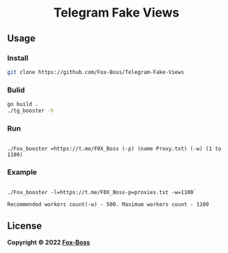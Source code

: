<h1 align="center">Telegram Fake Views</h1>
<div align="center">
</div>

## Usage
### Install
```sh
git clone https://github.com/Fox-Boss/Telegram-Fake-Views
```
### Bulid
```sh
go build .
./tg_booster -h
```
### Run
```

./Fox_booster =https://t.me/F0X_Boss (-p) (name Proxy.txt) (-w) (1 to 1100)
```
### Example
```

./Fox_booster -l=https://t.me/F0X_Boss-p=proxies.txt -w=1100`

Recommended workers count(-w) - 500. Maximum workers count - 1100
```
## License
**Copyright © 2022 [Fox-Boss](https://t.me/F0X_BOSS)** <br />
